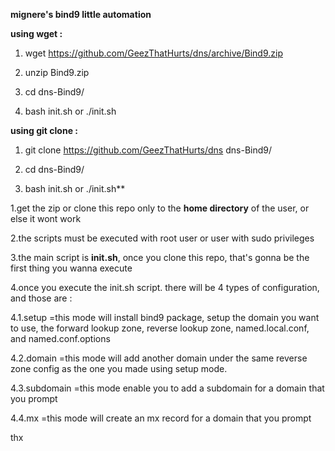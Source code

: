 **mignere's bind9 little automation**

**using wget :**

1. wget https://github.com/GeezThatHurts/dns/archive/Bind9.zip

2. unzip Bind9.zip

3. cd dns-Bind9/

4. bash init.sh or ./init.sh


**using git clone :**

1. git clone https://github.com/GeezThatHurts/dns dns-Bind9/

2. cd dns-Bind9/

3. bash init.sh or ./init.sh**



1.get the zip or clone this repo only to the **home directory** of the user, or else it wont work

2.the scripts must be executed with root user or user with sudo privileges

3.the main script is **init.sh**, once you clone this repo, that's gonna be the first thing you wanna execute

4.once you execute the init.sh script. there will be 4 types of configuration, and those are :

4.1.setup
=this mode will install bind9 package, setup the domain you want to use, the forward lookup zone, reverse lookup zone, named.local.conf, and named.conf.options

4.2.domain
=this mode will add another domain under the same reverse zone config as the one you made using setup mode.

4.3.subdomain
=this mode enable you to add a subdomain for a domain that you prompt

4.4.mx
=this mode will create an mx record for a domain that you prompt
    


thx
